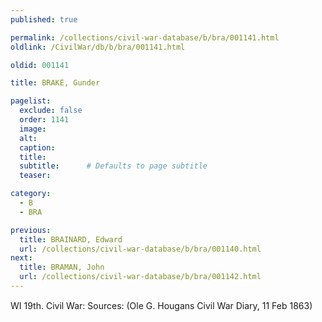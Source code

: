 ```yaml
---
published: true

permalink: /collections/civil-war-database/b/bra/001141.html
oldlink: /CivilWar/db/b/bra/001141.html

oldid: 001141

title: BRAKE, Gunder

pagelist:
  exclude: false
  order: 1141
  image: 
  alt:
  caption:
  title:
  subtitle:      # Defaults to page subtitle
  teaser:

category: 
  - B 
  - BRA

previous:
  title: BRAINARD, Edward
  url: /collections/civil-war-database/b/bra/001140.html  
next:
  title: BRAMAN, John
  url: /collections/civil-war-database/b/bra/001142.html   
---
```

WI 19th. Civil War: Sources: (Ole G. Hougan&#146;s Civil War Diary, 11 Feb 1863)